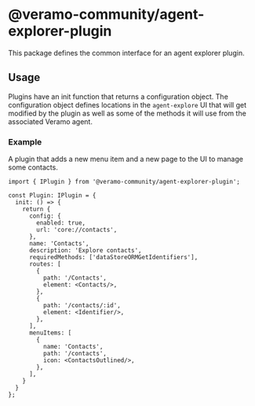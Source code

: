 # @veramo-community/agent-explorer-plugin

This package defines the common interface for an agent explorer plugin.

## Usage

Plugins have an init function that returns a configuration object.
The configuration object defines locations in the `agent-explore` UI that will get modified by the plugin as well as
some of the methods it will use from the associated Veramo agent.

### Example

A plugin that adds a new menu item and a new page to the UI to manage some contacts.

```tsx
import { IPlugin } from '@veramo-community/agent-explorer-plugin';

const Plugin: IPlugin = {
  init: () => {
    return {
      config: {
        enabled: true,
        url: 'core://contacts',
      },
      name: 'Contacts',
      description: 'Explore contacts',
      requiredMethods: ['dataStoreORMGetIdentifiers'],
      routes: [
        {
          path: '/Contacts',
          element: <Contacts/>,
        },
        {
          path: '/contacts/:id',
          element: <Identifier/>,
        },
      ],
      menuItems: [
        {
          name: 'Contacts',
          path: '/contacts',
          icon: <ContactsOutlined/>,
        },
      ],
    }
  }
};

```

